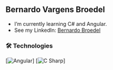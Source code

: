 ## Bernardo Vargens Broedel

- I’m currently learning C# and Angular.
- See my LinkedIn: [Bernardo Broedel](https://www.linkedin.com/in/bernardo-broedel-139aa11ab/)

### 🛠 Technologies


[![Angular](https://img.shields.io/badge/-Angular-DD0031?logo=angular&logoColor=white&style=plastic)]
[![C Sharp](https://img.shields.io/badge/-C%20Sharp-239120?logo=C%20Sharp&logoColor=white&style=plastic)]
